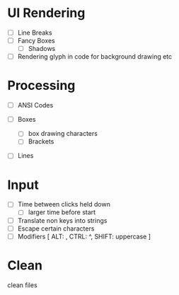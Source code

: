 # UI Rendering
- [ ] Line Breaks
- [ ] Fancy Boxes
    - [ ] Shadows
- [ ] Rendering glyph in code for background drawing etc

# Processing
- [ ] ANSI Codes
- [ ] Boxes
    - [ ] box drawing characters
    - [ ] Brackets
- [ ] Lines


# Input
- [ ] Time between clicks held down
    - [ ] larger time before start
- [ ] Translate non keys into strings
- [ ] Escape certain characters
- [ ] Modifiers [ ALT: , CTRL: ^, SHIFT: uppercase ]

# Clean
clean files
